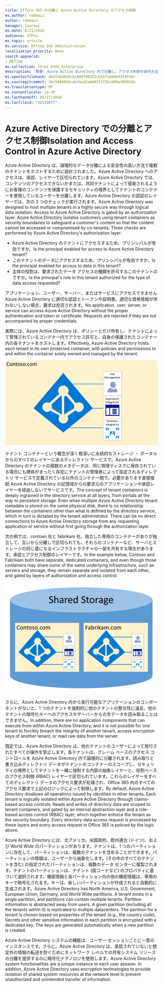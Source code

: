 ```yaml
---
title: Office 365 の分離と Azure Active Directory のアクセス制御
ms.author: robmazz
author: robmazz
manager: laurawi
ms.date: 8/21/2018
audience: ITPro
ms.topic: article
ms.service: Office 365 Administration
localization_priority: None
search.appverid:
- MET150
ms.collection: Strat_O365_Enterprise
description: '概要: Azure Active Directory 内で分離し、アクセス制御の操作方法です。'
ms.openlocfilehash: db4fa0d026c6c608f09252c65bf1e0de5354f68c
ms.sourcegitcommit: 36c5466056cdef6ad2a8d9372f2bc009a30892bb
ms.translationtype: MT
ms.contentlocale: ja-JP
ms.lasthandoff: 08/27/2018
ms.locfileid: "22532677"
---
```

# <a name="isolation-and-access-control-in-azure-active-directory"></a><span data-ttu-id="acf1b-103">Azure Active Directory での分離とアクセス制御</span><span class="sxs-lookup"><span data-stu-id="acf1b-103">Isolation and Access Control in Azure Active Directory</span></span>

<span data-ttu-id="acf1b-p101">Azure Active Directory は、論理的なデータ分離による安全性の高い方法で複数のテナントをホストするために設計されました。Azure Active Directory へのアクセスは、承認、レイヤーで区切られています。Azure Active Directory では、コンテンツのアクセスできないかまたは、共同テナントによって侵害されるようにお客様のコンテンツを保護するセキュリティの境界としてテナントのコンテナーを使用しているユーザーを分離します。Azure Active Directory の認証のレイヤーでは、次の 3 つのチェックが実行されます。</span><span class="sxs-lookup"><span data-stu-id="acf1b-p101">Azure Active Directory was designed to host multiple tenants in a highly secure way through logical data isolation. Access to Azure Active Directory is gated by an authorization layer. Azure Active Directory isolates customers using tenant containers as security boundaries to safeguard a customer's content so that the content cannot be accessed or compromised by co-tenants. Three checks are performed by Azure Active Directory's authorization layer:</span></span>
- <span data-ttu-id="acf1b-108">Azure Active Directory のテナントにアクセスするため、プリンシパルが有効ですか。</span><span class="sxs-lookup"><span data-stu-id="acf1b-108">Is the principal enabled for access to Azure Active Directory tenant?</span></span>
- <span data-ttu-id="acf1b-109">このテナントのデータにアクセスするため、プリンシパルが有効ですか。</span><span class="sxs-lookup"><span data-stu-id="acf1b-109">Is the principal enabled for access to data in this tenant?</span></span>
- <span data-ttu-id="acf1b-110">主体の役割は、要求されたデータ アクセスの種類を許可するこのテナントのですか。</span><span class="sxs-lookup"><span data-stu-id="acf1b-110">Is the principal's role in this tenant authorized for the type of data access requested?</span></span>

<span data-ttu-id="acf1b-p102">アプリケーション、ユーザー、サーバー、またはサービスにアクセスできません Azure Active Directory に適切な認証とトークンや証明書。適切な資格情報が伴わないしない場合、要求は拒否されます。</span><span class="sxs-lookup"><span data-stu-id="acf1b-p102">No application, user, server, or service can access Azure Active Directory without the proper authentication and token or certificate. Requests are rejected if they are not accompanied by proper credentials.</span></span>

<span data-ttu-id="acf1b-113">実際には、Azure Active Directory は、ポリシーとだけ所有し、テナントによって管理されているコンテナー内でアクセス許可と、自身の保護されたコンテナー内の各テナントをホストします。</span><span class="sxs-lookup"><span data-stu-id="acf1b-113">Effectively, Azure Active Directory hosts each tenant in its own protected container, with policies and permissions to and within the container solely owned and managed by the tenant.</span></span>
 
![Azure のコンテナー](media/office-365-isolation-azure-container.png)

<span data-ttu-id="acf1b-p103">テナント コンテナーという概念が深く根深いに永続的なストレージ ・ ポータルからのすべてのレイヤーにあるディレクトリ サービスで。Azure Active Directory のテナントの複数のメタデータは、同じ物理ディスクに保存されている場合にも関係がまったく存在にテナントの管理者によって指定されるディレクトリ サービスで定義されている以外のコンテナー間で。必要があります直接接続 Azure Active Directory の記憶域からの要求元のアプリケーションや承認レイヤーを経由しないでサービスです。</span><span class="sxs-lookup"><span data-stu-id="acf1b-p103">The concept of tenant containers is deeply ingrained in the directory service at all layers, from portals all the way to persistent storage. Even when multiple Azure Active Directory tenant metadata is stored on the same physical disk, there is no relationship between the containers other than what is defined by the directory service, which in turn is dictated by the tenant administrator. There can be no direct connections to Azure Active Directory storage from any requesting application or service without first going through the authorization layer.</span></span>

<span data-ttu-id="acf1b-118">次の例では、contoso 社と fabrikam 社、独立した専用のコンテナーがありが独立して、互いから分離しで区切られても、それらのコンテナーなど、サーバとストレージの同じ基になるインフラストラクチャの一部を共有する場合があります。承認とアクセス制御のレイヤーです。</span><span class="sxs-lookup"><span data-stu-id="acf1b-118">In the example below, Contoso and Fabrikam both have separate, dedicated containers, and even though those containers may share some of the same underlying infrastructure, such as servers and storage, they remain separate and isolated from each other, and gated by layers of authorization and access control.</span></span>
 
![Azure の専用コンテナー](media/office-365-isolation-azure-dedicated-containers.png)

<span data-ttu-id="acf1b-120">さらに、Azure Active Directory 内から実行可能なアプリケーションのコンポーネントがないと、1 つのテナントを強制的に他のテナントの整合性に違反、他のテナントの暗号化キーへのアクセスやサーバーからの生データを読み取ることはできません。</span><span class="sxs-lookup"><span data-stu-id="acf1b-120">In addition, there are no application components that can execute from within Azure Active Directory, and it is not possible for one tenant to forcibly breach the integrity of another tenant, access encryption keys of another tenant, or read raw data from the server.</span></span>

<span data-ttu-id="acf1b-p104">既定では、Azure Active Directory は、他のテナントのユーザーによって発行されたすべての操作を禁止します。各テナントは、クレーム ベースのアクセス コントロールを Azure Active Directory 内で論理的に分離されます。読み取りと書き込みディレクトリ データがテナントのコンテナーのスコープし、セキュリティの境界としてテナントを一緒に強制する内部の抽象レイヤーと、役割ベースのアクセス制御 (RBAC) レイヤーで区切られています。これらのレイヤーをすべてのディレクトリ データのアクセス要求が処理され、Office 365 内のすべてのアクセス要求で上記のロジックによって制限します。</span><span class="sxs-lookup"><span data-stu-id="acf1b-p104">By default, Azure Active Directory disallows all operations issued by identities in other tenants. Each tenant is logically isolated within Azure Active Directory through claims-based access controls. Reads and writes of directory data are scoped to tenant containers, and gated by an internal abstraction layer and a role-based access control (RBAC) layer, which together enforce the tenant as the security boundary. Every directory data access request is processed by these layers and every access request in Office 365 is policed by the logic above.</span></span>

<span data-ttu-id="acf1b-p105">Azure Active Directory には、北アメリカ、米国政府、欧州連合 (ドイツ)、および World Wide のパーティションがあります。テナントは、1 つのパーティションに存在して、パーティションは、複数のテナントを含めることができます。パーティションの情報は、ユーザーから抽象化します。(その中のすべてのテナントを含む) の指定されたパーティションは、複数のデータ センターに複製されます。テナントのパーティションは、テナント (国コードなど) のプロパティに基づいて選択されます。機密情報と各パーティション内の他の機密情報は、専用のキーで暗号化されます。キーは、新しいパーティションが作成されると自動的に生成されます。</span><span class="sxs-lookup"><span data-stu-id="acf1b-p105">Azure Active Directory has North America, U.S. Government, European Union, Germany, and World Wide partitions. A tenant exists in a single partition, and partitions can contain multiple tenants. Partition information is abstracted away from users. A given partition (including all the tenants within it) is replicated to multiple datacenters. The partition for a tenant is chosen based on properties of the tenant (e.g., the country code). Secrets and other sensitive information in each partition is encrypted with a dedicated key. The keys are generated automatically when a new partition is created.</span></span>

<span data-ttu-id="acf1b-p106">Azure Active Directory システムの機能は、ユーザー セッションごとに一意のインスタンスです。さらに、Azure Active Directory は、承認されていないと想定外の情報の転送を防ぐためにネットワーク レベルでの共有システム リソースの分離を提供するのに暗号化テクノロジを使用します。</span><span class="sxs-lookup"><span data-stu-id="acf1b-p106">Azure Active Directory system functionalities are a unique instance to each user session. In addition, Azure Active Directory uses encryption technologies to provide isolation of shared system resources at the network level to prevent unauthorized and unintended transfer of information.</span></span>
